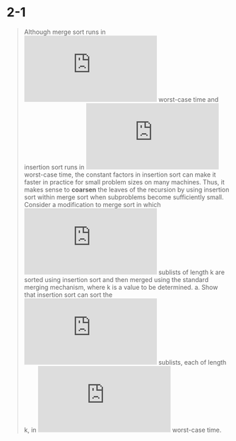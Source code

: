 # 2-1
> Although merge sort runs in ![equation](https://latex.codecogs.com/svg.latex?%5Ctheta%28n%5Clg%7Bn%7D%29) worst-case time and insertion sort runs in ![equation](https://latex.codecogs.com/svg.latex?%5Ctheta%28n%5E2%29) worst-case time, the constant factors in insertion sort can make it faster in practice for small problem sizes on many machines. Thus, it makes sense to **coarsen** the leaves of the recursion by using insertion sort within merge sort when subproblems become sufficiently small. Consider a modification to merge sort in which ![equation](https://latex.codecogs.com/svg.latex?%5Cdfrac%7Bn%7D%7Bk%7D) sublists of length k are sorted using insertion sort and then merged using the standard merging mechanism, where k is a value to be determined.
> a. Show that insertion sort can sort the ![equation](https://latex.codecogs.com/svg.latex?%5Cdfrac%7Bn%7D%7Bk%7D) sublists, each of length k, in ![equation](https://latex.codecogs.com/svg.latex?%5Ctheta%28nk%29) worst-case time.


